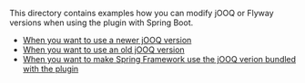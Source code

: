 This directory contains examples how you can modify jOOQ or Flyway versions when using the plugin with Spring Boot.

- [When you want to use a newer jOOQ version](newer-jooq-version)
- [When you want to use an old jOOQ version](old-jooq-version)
- [When you want to make Spring Framework use the jOOQ verion bundled with the plugin](recommended-jooq-version)
